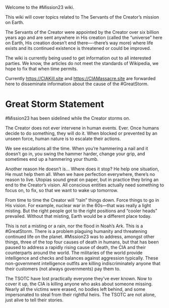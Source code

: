 Welcome to the #Mission23 wiki. 

This wiki will cover topics related to The Servants of the Creator’s mission on Earth.

The Servants of the Creator were appointed by the Creator over six billion years ago and are sent anywhere in His creation (called the “universe” here on Earth, His creation doesn’t end there—-there’s way more) where life exists and its continued existence is threatened or could be improved. 

The wiki is currently being used to get information out to all interested parties. We know, the articles do not meet the standards of Wikipedia, we hope to fix that when time permits. 

Currently https://CIAKill.site and https://CIAMassacre.site are forwarded here to disseminate information about the cause of the #GreatStorm. 

# Great Storm Statement

#Mission23 has been sidelined while the Creator storms on. 

The Creator does not ever intervene in human events. Ever. Once humans decide to do something, they will do it. When blocked or prevented by an unseen force, human nature is to escalate their actions. 

We see escalations all the time. When you’re hammering a nail and it doesn’t go in, you swing the hammer harder, change your grip, and sometimes end up a hammering your thumb. 

Another reason He doesn’t is… Where does it stop? He help one situation, He must help them all. When we have perfection everywhere, there’s no reason to live. Utopias sound great on paper, but in practice they bring an end to the Creator’s vision. All conscious entities actually need something to focus on, to fix, so that we want to wake up tomorrow. 

From time to time the Creator will “rain” things down. Force things to go in His vision. For example, nuclear war in the 60s—that was really a light misting. But the right people got to the right positions and “cooler heads” prevailed. Without that misting, Earth would be a different place today. 

This is not a misting or a rain, nor the flood in Noah’s Ark. This is a #GreatStorm. There is a problem plaguing humanity and threatening continued life on the planet. #Mission23 was to address, amongst other things, three of the top four causes of death in humans, but that has been paused to address a rapidly rising cause of death, the CIA and their counterparts around the world. The militaries of the world provide intelligence and checks and balances against aggression typically. These non-government intelligence outfits are killing indiscriminately anyone that their customers (not always governments) pay them to. 

The TSOTC have lost practically everyone they’ve ever known. Now to cover it up, the CIA is killing anyone who asks about someone missing. Nearly all the victims were erased, no bodies left behind, and some impersonated to steal from their rightful heirs. The TSOTC are not alone, just alive to tell their stories. 